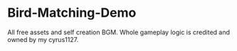 # Bird-Matching-Demo
All free assets and self creation BGM. Whole gameplay logic is credited and owned by my cyrus1127.
